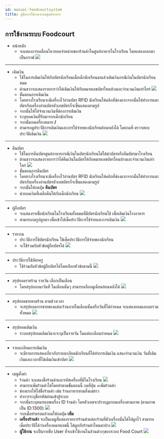 ```yaml
---
id: manual-foodcourtsystem
title: คู่มือการใช้งานระบบศูนย์อาหาร
---
```


## การใช้งานระบบ Foodcourt
* หน้าหลัก
    * จะแสดงการเคลื่อนไหวยอดจำหน่ายของร้านค้าในศูนย์อาหารในโรงเรียน โดยแสดงออกมาเป็นกราฟ
![](https://drive.google.com/thumbnail?id=1olb5JsvLCKGa2LhnDD0V2CxIxq0ZcwjY&sz=w800-h640)
---
* เติมเงิน
    * ใช้ในการเติมเงินให้กับบัตรนักเรียนเมื่อเด็กนักเรียนมาแล้วเติมเงินกรณีเงินในบัตรนักเรียนหมด
    * ด้านขวาจะแสดงรายการว่าได้เติมเงินให้กับหมายเลขบัตรไหนบ้างและจำนวนเงินเท่าไหร่
![](https://drive.google.com/thumbnail?id=1oQzN-p5fMKAaadCwOO_cfKt4ynYkvaJU&sz=w800-h640)
    * ขั้นตอนการเติมเงิน
    * โดยทางโรงเรียนจะมีเครื่องไว้อ่านบัตร RFID นักเรียนให้คลิกที่ช่องแรกจากนั้นให้ทำการแตะบัตรกับเครื่องอ่านบัตรตัวเลขบัตรก็จะขึ้นแสดงตามรูป
    * จากนั้นให้ใส่จำนวนเงินที่ต้องการเติมเงิน
    * ระบุยอดเงินที่รับมาจากเด็กนักเรียน 
    * จากนั้นกดเครื่องหมาย **/**
    * สามารถดูประวัติการเติมเงินและการใช่จ่ายของนักเรียนย้อนหลังได้ โดยกดที่ ตรวจสอบประวัติเติมเงิน
![](https://drive.google.com/thumbnail?id=1fU_TKORCXMlmgc8eWKXea9gGgJNVzoNX&sz=w800-h640)
---
* คืนบัตร
     * ใช้ในการคืนบัตรศูนย์อาหารกรณีเงินในบัตรนักเรียนไม่ได้นำบัตรหรือลืมบัตรมาโรงเรียน
    * ด้านขวาจะแสดงรายการว่าได้คืนเงินในบัตรให้กับหมายเลขบัตรไหนบ้างและจำนวนเงินเท่าไหร่
![](https://drive.google.com/thumbnail?id=16x-hXvGg0ovr3pOAm4QAFWtMLUMykX_O&sz=w800-h640)
    * ขั้นตอนการคืนบัตร
    * โดยทางโรงเรียนจะมีเครื่องไว้อ่านบัตร RFID นักเรียนให้คลิกที่ช่องแรกจากนั้นให้ทำการแตะบัตรกับเครื่องอ่านบัตรตัวเลขบัตรก็จะขึ้นแสดงตามรูป
    * จากนั้นให้กดปุ่ม **คืนบัตร**
    * นำยอดเงินที่เหลือคืนให้กับเด็กนักเรียน
![](https://drive.google.com/thumbnail?id=1HoG9C7qnxt6MH-vWaEnVvY1LKLehARwg&sz=w800-h640)
---
* ผู้ถือบัตร
    * จะแสดงรายชื่อนักเรียนในโรงเรียนทั้งหมดที่มีบัตรนักเรียนใช้ เพื่อเติมเงินโรงอาหาร
    * สามารถกดรูปลูกตา เพื่อเข้าไปเช็คประวัติการใช้จ่ายและการเติมเงิน
![](https://drive.google.com/thumbnail?id=1MmF26TTR3B5356b4ZK0IROAck8IF00JO&sz=w800-h640)
---
* รายงาน
    * ประวัติการใช้บัตรนักเรียน ใช้เช็คประวัติการใช้จ่ายของนักเรียน
    * จะใช้ร่วมกับหัวข้อผู้ถือบัตรได้
![](https://drive.google.com/thumbnail?id=1vtbnyg0fkI5jOKS1WUXXW7KjpL07pCGL&sz=w800-h640)
---
* ประวัติการใช้บัตรครู
    * ใช้ร่วมกับหัวข้อผู้ถือบัตรได้โดยเลือกหัวข้อตามนี้
![](https://drive.google.com/thumbnail?id=1pzpXiVT7H41tHx5I9HSlt179T-dEMtOX&sz=w800-h640)
---
* สรุปยอดรายร้าน รายวัน เลือกเป็นเดือน
    * โดยสรุปออกมาวันที่ ในเดือนนั้นๆ สามารถเลือกดูเดือนย้อนหลังได้
![](https://drive.google.com/thumbnail?id=1aeuRCQZwh3sUlQigbIYmAHboZMLLRhKp&sz=w800-h640)
---
* สรุปยอดขายตามร้าน ตามช่วงเวลา
    * จะสรุปยอดการขายของแต่ละร้านภายในเดือนนั้นหรือวันที่ได้กำหนด จะแสดงยอดและผลรวมทั้งหมด
![](https://drive.google.com/thumbnail?id=1m0LR3F75PYTot2IeBH9bq-k1L_jGOOgy&sz=w800-h640)
---
* สรุปยอดเติมเงิน
    * ระบบสรุปยอดเติมเงินจะระบุเป็นรายวัน ในแต่ละเดือนกำหนด
![](https://drive.google.com/thumbnail?id=1e6D3EtycHLZ19lsFL8xrv1LZ_26dKpEO&sz=w800-h640 )
---
* รายละเอียดการเติมเงิน
    * จะมีรายการแสดงเกี่ยวกับรายละเอียดนักเรียนที่ได้ทำการเติมเงิน แสดงจำนวนเงิน วันที่เติมเงินและเวลาที่ได้เติมเงินเข้าบัตร
![](https://drive.google.com/thumbnail?id=1j9JhSY40tGrxJjMhTB_mupLNqEwl8ENy&sz=w800-h640)
---
* เมนูตั้งค่า
    * ร้านค้า จะแสดงชื่อร้านค้าและรหัสเครื่องที่มีในโรงเรียน
![](https://drive.google.com/thumbnail?id=1GRo4z4DHn_EDPY5Uq7r15AUntS6vqrTN&sz=w800-h640)
    * สามารถเพิ่มร้านค้าได้โดยทำตามขั้นตอนนี้ กดที่ปุ่ม +เพิ่มร้านค้า
    * ช่องแรกให้ใส่ชื่อร้านค้า เช่น ร้านอาหารตามสั่งแม่สาว
    * ทำการระบุชื่อรหัสผ่านเข้าสู่ระบบ
    * จากนั้นระบุหมายเลขเครื่อง ID ร้านค้า โดยตัวเลขจะปรากฏมาบนเครื่องตามภาพ (ตามภาพเป็น ID:1300)
![](https://drive.google.com/thumbnail?id=1Kxj5lkLKYD3fvYg-5eB9KEPnLYLfmNiK&sz=w800-h640)
    * จากเมื่อทำครบแล้วกดให้กดปุ่ม **เพิ่ม**
    * **เครื่องร้านค้า** จะเป็นเมนูที่แสดงรายการร้านค้าแต่ละร้านที่ตัวเครื่องนั้นได้ไปผูกไว้ สามารถเช็คประวัติได้ว่าเครื่องหมายเลขนี้ ได้ผูกกับร้านค้าไหนมาบ้าง
![](https://drive.google.com/thumbnail?id=1OMUnZcCX_7vjcRfZYziNgOBx1QYJk0FJ&sz=w800-h640)
    * **ผู้ใช้งาน** จะเป็นรายชื่อ User ที่จะเข้าใช้งานในส่วนต่างๆของระบบ Food Court
![](https://drive.google.com/thumbnail?id=1GSme4tVb2y9sI8OrY6RgR2-JnSJeabyt&sz=w800-h640)


